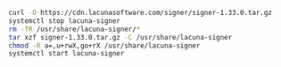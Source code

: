 ﻿```sh
curl -O https://cdn.lacunasoftware.com/signer/signer-1.33.0.tar.gz
systemctl stop lacuna-signer
rm -fR /usr/share/lacuna-signer/*
tar xzf signer-1.33.0.tar.gz -C /usr/share/lacuna-signer
chmod -R a=,u+rwX,go+rX /usr/share/lacuna-signer
systemctl start lacuna-signer
```
